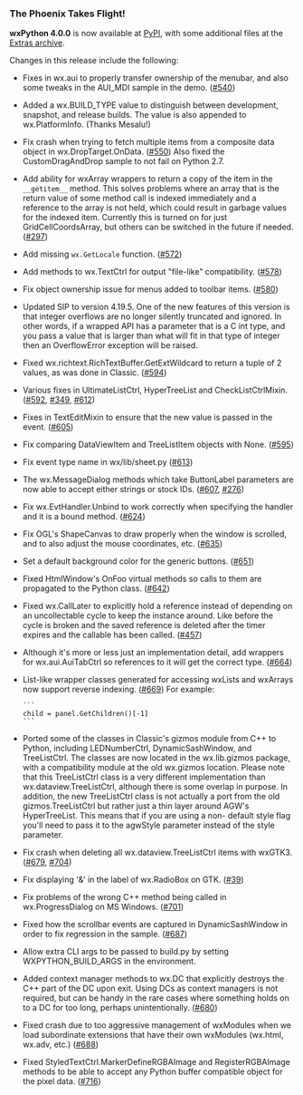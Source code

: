 <!--
.. title: wxPython 4.0.0 Released
.. slug: wxpython-4.0.0-release
.. date: 2018-01-31 17:39:14 UTC
.. tags: Development, Release, Phoenix
.. category: News
.. link: 
.. description: 
.. type: text
-->

### The Phoenix Takes Flight! 

**wxPython 4.0.0** is now available at 
[PyPI](https://pypi.python.org/pypi/wxPython/4.0.0), with some 
additional files at the 
[Extras archive](https://extras.wxPython.org/wxPython4/extras/).

Changes in this release include the following:

* Fixes in wx.aui to properly transfer ownership of the menubar, and also some
  tweaks in the AUI_MDI sample in the demo. 
  ([#540](https://github.com/wxWidgets/Phoenix/issues/540))

* Added a wx.BUILD_TYPE value to distinguish between development, snapshot,
  and release builds. The value is also appended to wx.PlatformInfo. (Thanks
  Mesalu!)

* Fix crash when trying to fetch multiple items from a composite data object
  in wx.DropTarget.OnData. ([#550](https://github.com/wxWidgets/Phoenix/issues/550)) 
  Also fixed the CustomDragAndDrop sample to not fail on Python 2.7.

* Add ability for wxArray wrappers to return a copy of the item in the
  ``__getitem__`` method. This solves problems where an array that is the
  return value of some method call is indexed immediately and a reference to
  the array is not held, which could result in garbage values for the indexed
  item. Currently this is turned on for just GridCellCoordsArray, but others
  can be switched in the future if needed. 
  ([#297](https://github.com/wxWidgets/Phoenix/issues/297))

* Add missing ``wx.GetLocale`` function. 
  ([#572](https://github.com/wxWidgets/Phoenix/issues/572))

* Add methods to wx.TextCtrl for output "file-like" compatibility. 
  ([#578](https://github.com/wxWidgets/Phoenix/issues/578))

* Fix object ownership issue for menus added to toolbar items. 
  ([#580](https://github.com/wxWidgets/Phoenix/issues/580))

* Updated SIP to version 4.19.5. One of the new features of this version is
  that integer overflows are no longer silently truncated and ignored. In
  other words, if a wrapped API has a parameter that is a C int type, and you
  pass a value that is larger than what will fit in that type of integer then
  an OverflowError exception will be raised.

* Fixed wx.richtext.RichTextBuffer.GetExtWildcard to return a tuple of 2
  values, as was done in Classic. 
  ([#594](https://github.com/wxWidgets/Phoenix/issues/594))

* Various fixes in UltimateListCtrl, HyperTreeList and CheckListCtrlMixin.
  ([#592](https://github.com/wxWidgets/Phoenix/issues/592), 
  [#349](https://github.com/wxWidgets/Phoenix/issues/349), 
  [#612](https://github.com/wxWidgets/Phoenix/issues/612))

* Fixes in TextEditMixin to ensure that the new value is passed in the
  event. ([#605](https://github.com/wxWidgets/Phoenix/issues/605))

* Fix comparing DataViewItem and TreeListItem objects with None. 
  ([#595](https://github.com/wxWidgets/Phoenix/issues/595))

* Fix event type name in wx/lib/sheet.py 
  ([#613](https://github.com/wxWidgets/Phoenix/issues/613))

* The wx.MessageDialog methods which take ButtonLabel parameters are now able
  to accept either strings or stock IDs. 
  ([#607](https://github.com/wxWidgets/Phoenix/issues/607), 
  [#276](https://github.com/wxWidgets/Phoenix/issues/276))

* Fix wx.EvtHandler.Unbind to work correctly when specifying the handler and
  it is a bound method. 
  ([#624](https://github.com/wxWidgets/Phoenix/issues/624))

* Fix OGL's ShapeCanvas to draw properly when the window is scrolled, and
  to also adjust the mouse coordinates, etc. 
  ([#635](https://github.com/wxWidgets/Phoenix/issues/635))

* Set a default background color for the generic buttons. 
  ([#651](https://github.com/wxWidgets/Phoenix/issues/651))

* Fixed HtmlWindow's OnFoo virtual methods so calls to them are propagated to
  the Python class. 
  ([#642](https://github.com/wxWidgets/Phoenix/issues/642))

* Fixed wx.CallLater to explicitly hold a reference instead of depending on an
  uncollectable cycle to keep the instance around. Like before the cycle is
  broken and the saved reference is deleted after the timer expires and the
  callable has been called. 
  ([#457](https://github.com/wxWidgets/Phoenix/issues/457))

* Although it's more or less just an implementation detail, add wrappers for
  wx.aui.AuiTabCtrl so references to it will get the correct type. 
  ([#664](https://github.com/wxWidgets/Phoenix/issues/664))

* List-like wrapper classes generated for accessing wxLists and wxArrays now
  support reverse indexing. 
  ([#669](https://github.com/wxWidgets/Phoenix/issues/669)) For example:

      ```
      child = panel.GetChildren()[-1]
      ```


* Ported some of the classes in Classic's gizmos module from C++ to Python,
  including LEDNumberCtrl, DynamicSashWindow, and TreeListCtrl. The classes
  are now located in the wx.lib.gizmos package, with a compatibility module at
  the old wx.gizmos location. Please note that this TreeListCtrl class is a
  very different implementation than wx.dataview.TreeListCtrl, although there
  is some overlap in purpose. In addition, the new TreeListCtrl class is not
  actually a port from the old gizmos.TreeListCtrl but rather just a thin
  layer around AGW's HyperTreeList. This means that if you are using a non-
  default style flag you'll need to pass it to the agwStyle parameter instead
  of the style parameter.

* Fix crash when deleting all wx.dataview.TreeListCtrl items with wxGTK3.
  ([#679](https://github.com/wxWidgets/Phoenix/issues/679), 
  [#704](https://github.com/wxWidgets/Phoenix/issues/704))

* Fix displaying '&' in the label of wx.RadioBox on GTK. 
  ([#39](https://github.com/wxWidgets/Phoenix/issues/39))

* Fix problems of the wrong C++ method being called in wx.ProgressDialog on MS
  Windows. 
  ([#701](https://github.com/wxWidgets/Phoenix/issues/701))

* Fixed how the scrollbar events are captured in DynamicSashWindow in order to
  fix regression in the sample. 
  ([#687](https://github.com/wxWidgets/Phoenix/issues/687))

* Allow extra CLI args to be passed to build.py by setting WXPYTHON_BUILD_ARGS
  in the environment.

* Added context manager methods to wx.DC that explicitly destroys the C++
  part of the DC upon exit. Using DCs as context managers is not required, but
  can be handy in the rare cases where something holds on to a DC for too
  long, perhaps unintentionally. 
  ([#680](https://github.com/wxWidgets/Phoenix/issues/680))

* Fixed crash due to too aggressive management of wxModules when we load
  subordinate extensions that have their own wxModules (wx.html, wx.adv, etc.)
  ([#688](https://github.com/wxWidgets/Phoenix/issues/688))

* Fixed StyledTextCtrl.MarkerDefineRGBAImage and RegisterRGBAImage methods to
  be able to accept any Python buffer compatible object for the pixel data. 
  ([#716](https://github.com/wxWidgets/Phoenix/issues/716))


